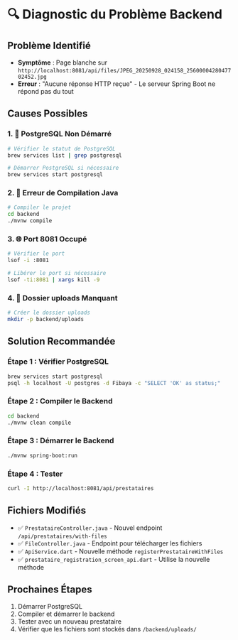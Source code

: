 # 🔍 Diagnostic du Problème Backend

## Problème Identifié
- **Symptôme** : Page blanche sur `http://localhost:8081/api/files/JPEG_20250928_024158_2560000428047702452.jpg`
- **Erreur** : "Aucune réponse HTTP reçue" - Le serveur Spring Boot ne répond pas du tout

## Causes Possibles

### 1. 🐘 PostgreSQL Non Démarré
```bash
# Vérifier le statut de PostgreSQL
brew services list | grep postgresql

# Démarrer PostgreSQL si nécessaire
brew services start postgresql
```

### 2. 🔨 Erreur de Compilation Java
```bash
# Compiler le projet
cd backend
./mvnw compile
```

### 3. 🌐 Port 8081 Occupé
```bash
# Vérifier le port
lsof -i :8081

# Libérer le port si nécessaire
lsof -ti:8081 | xargs kill -9
```

### 4. 📁 Dossier uploads Manquant
```bash
# Créer le dossier uploads
mkdir -p backend/uploads
```

## Solution Recommandée

### Étape 1 : Vérifier PostgreSQL
```bash
brew services start postgresql
psql -h localhost -U postgres -d Fibaya -c "SELECT 'OK' as status;"
```

### Étape 2 : Compiler le Backend
```bash
cd backend
./mvnw clean compile
```

### Étape 3 : Démarrer le Backend
```bash
./mvnw spring-boot:run
```

### Étape 4 : Tester
```bash
curl -I http://localhost:8081/api/prestataires
```

## Fichiers Modifiés
- ✅ `PrestataireController.java` - Nouvel endpoint `/api/prestataires/with-files`
- ✅ `FileController.java` - Endpoint pour télécharger les fichiers
- ✅ `ApiService.dart` - Nouvelle méthode `registerPrestataireWithFiles`
- ✅ `prestataire_registration_screen_api.dart` - Utilise la nouvelle méthode

## Prochaines Étapes
1. Démarrer PostgreSQL
2. Compiler et démarrer le backend
3. Tester avec un nouveau prestataire
4. Vérifier que les fichiers sont stockés dans `/backend/uploads/`
